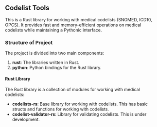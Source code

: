 ## Codelist Tools

This is a Rust library for working with medical codelists (SNOMED, ICD10, OPCS). It provides fast and memory-efficient operations on medical codelists while maintaining a Pythonic interface.

### Structure of Project
The project is divided into two main components:

1. **rust**: The libraries written in Rust.
2. **python**: Python bindings for the Rust library.

#### Rust Library
The Rust library is a collection of modules for working with medical codelists:

- **codelists-rs**: Base library for working with codelists. This has
basic structs and functions for working with codelists. 
- **codelist-validator-rs**: Library for validating codelists. This is under development.

